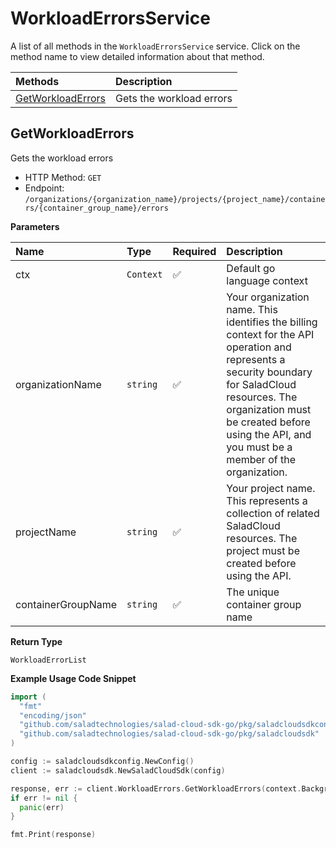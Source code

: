 # WorkloadErrorsService

A list of all methods in the `WorkloadErrorsService` service. Click on the method name to view detailed information about that method.

| Methods                                 | Description              |
| :-------------------------------------- | :----------------------- |
| [GetWorkloadErrors](#getworkloaderrors) | Gets the workload errors |

## GetWorkloadErrors

Gets the workload errors

- HTTP Method: `GET`
- Endpoint: `/organizations/{organization_name}/projects/{project_name}/containers/{container_group_name}/errors`

**Parameters**

| Name               | Type      | Required | Description                                                                                                                                                                                                                                         |
| :----------------- | :-------- | :------- | :-------------------------------------------------------------------------------------------------------------------------------------------------------------------------------------------------------------------------------------------------- |
| ctx                | `Context` | ✅       | Default go language context                                                                                                                                                                                                                         |
| organizationName   | `string`  | ✅       | Your organization name. This identifies the billing context for the API operation and represents a security boundary for SaladCloud resources. The organization must be created before using the API, and you must be a member of the organization. |
| projectName        | `string`  | ✅       | Your project name. This represents a collection of related SaladCloud resources. The project must be created before using the API.                                                                                                                  |
| containerGroupName | `string`  | ✅       | The unique container group name                                                                                                                                                                                                                     |

**Return Type**

`WorkloadErrorList`

**Example Usage Code Snippet**

```go
import (
  "fmt"
  "encoding/json"
  "github.com/saladtechnologies/salad-cloud-sdk-go/pkg/saladcloudsdkconfig"
  "github.com/saladtechnologies/salad-cloud-sdk-go/pkg/saladcloudsdk"
)

config := saladcloudsdkconfig.NewConfig()
client := saladcloudsdk.NewSaladCloudSdk(config)

response, err := client.WorkloadErrors.GetWorkloadErrors(context.Background(), "organizationName", "projectName", "containerGroupName")
if err != nil {
  panic(err)
}

fmt.Print(response)
```
